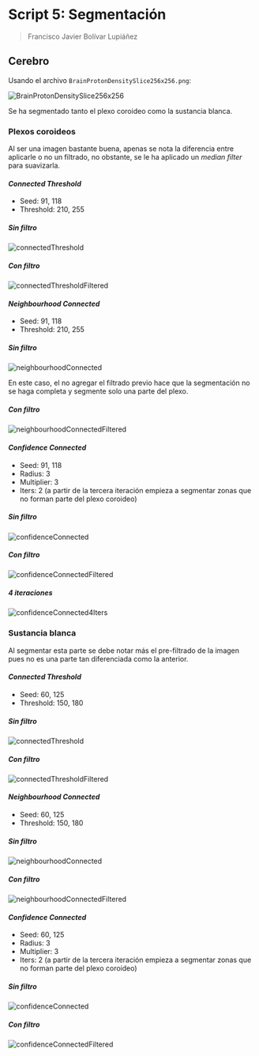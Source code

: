 # Script 5: Segmentación

> Francisco Javier Bolívar Lupiáñez

## Cerebro

Usando el archivo `BrainProtonDensitySlice256x256.png`:

![BrainProtonDensitySlice256x256](img/script5/BrainProtonDensitySlice256x256.png)

Se ha segmentado tanto el plexo coroideo como la sustancia blanca.

### Plexos coroideos

Al ser una imagen bastante buena, apenas se nota la diferencia entre aplicarle o no un filtrado, no obstante, se le ha aplicado un *median filter* para suavizarla.

#### *Connected Threshold*

* Seed: 91, 118 
* Threshold: 210, 255

##### Sin filtro

![connectedThreshold](img/script5/plexosCoroideos/connectedThreshold.png)

##### Con filtro

![connectedThresholdFiltered](img/script5/plexosCoroideos/connectedThresholdFiltered.png)

#### *Neighbourhood Connected*

* Seed: 91, 118 
* Threshold: 210, 255

##### Sin filtro

![neighbourhoodConnected](img/script5/plexosCoroideos/neighbourhoodConnected.png)

En este caso, el no agregar el filtrado previo hace que la segmentación no se haga completa y segmente solo una parte del plexo.

##### Con filtro

![neighbourhoodConnectedFiltered](img/script5/plexosCoroideos/neighbourhoodConnectedFiltered.png)

#### *Confidence Connected*

* Seed: 91, 118 
* Radius: 3
* Multiplier: 3
* Iters: 2 (a partir de la tercera iteración empieza a segmentar zonas que no forman parte del plexo coroideo)

##### Sin filtro

![confidenceConnected](img/script5/plexosCoroideos/confidenceConnected.png)

##### Con filtro

![confidenceConnectedFiltered](img/script5/plexosCoroideos/confidenceConnectedFiltered.png)

##### 4 iteraciones

![confidenceConnected4Iters](img/script5/plexosCoroideos/confidenceConnected4Iters.png)

### Sustancia blanca

Al segmentar esta parte se debe notar más el pre-filtrado de la imagen pues no es una parte tan diferenciada como la anterior.

#### *Connected Threshold*

* Seed: 60, 125 
* Threshold: 150, 180

##### Sin filtro

![connectedThreshold](img/script5/sustanciaBlanca/connectedThreshold.png)

##### Con filtro

![connectedThresholdFiltered](img/script5/sustanciaBlanca/connectedThresholdFiltered.png)

#### *Neighbourhood Connected*

* Seed: 60, 125 
* Threshold: 150, 180

##### Sin filtro

![neighbourhoodConnected](img/script5/sustanciaBlanca/neighbourhoodConnected.png)

##### Con filtro

![neighbourhoodConnectedFiltered](img/script5/sustanciaBlanca/neighbourhoodConnectedFiltered.png)

#### *Confidence Connected*

* Seed: 60, 125 
* Radius: 3
* Multiplier: 3
* Iters: 2 (a partir de la tercera iteración empieza a segmentar zonas que no forman parte del plexo coroideo)

##### Sin filtro

![confidenceConnected](img/script5/sustanciaBlanca/confidenceConnected.png)

##### Con filtro

![confidenceConnectedFiltered](img/script5/sustanciaBlanca/confidenceConnectedFiltered.png)